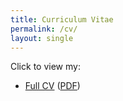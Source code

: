 ```yaml
---
title: Curriculum Vitae
permalink: /cv/
layout: single
---
```


Click to view my:

* [Full CV](joeroe_cv.html) ([PDF](joeroe_cv.pdf))

